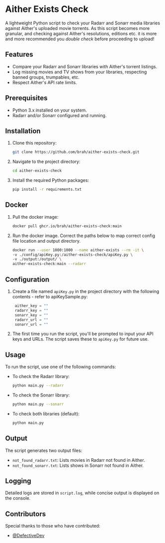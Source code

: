 # Aither Exists Check

A lightweight Python script to check your Radarr and Sonarr media libraries against Aither's uploaded movie torrents.
As this script becomes more granular, and checking against Aither's resolutions, editions etc. it is more and more recommended you *double check* before proceeding to upload!

## Features

- Compare your Radarr and Sonarr libraries with Aither's torrent listings.
- Log missing movies and TV shows from your libraries, respecting banned groups, trumpables, etc.
- Respect Aither's API rate limits.

## Prerequisites

- Python 3.x installed on your system.
- Radarr and/or Sonarr configured and running.

## Installation

1. Clone this repository:

   ```bash
   git clone https://github.com/brah/aither-exists-check.git
   ```

2. Navigate to the project directory:

   ```bash
   cd aither-exists-check
   ```

3. Install the required Python packages:

   ```bash
   pip install -r requirements.txt
   ```

## Docker
1. Pull the docker image:
    ```bash
   docker pull ghcr.io/brah/aither-exists-check:main
   ```
2. Run the docker image. Correct the paths below to map correct config file location and output directory.
    ```bash
    docker run --user 1000:1000 --name aither-exists --rm -it \
    -v ./config/apiKey.py:/aither-exists-check/apiKey.py \
    -v ./output:/output/ \
    aither-exists-check:main --radarr
    ```

## Configuration

1. Create a file named `apiKey.py` in the project directory with the following contents - refer to apiKeySample.py:

   ```python
    aither_key = ""
    radarr_key = ""
    sonarr_key = ""
    radarr_url = ""
    sonarr_url = ""
   ```

2. The first time you run the script, you'll be prompted to input your API keys and URLs. The script saves these to `apiKey.py` for future use.

## Usage

To run the script, use one of the following commands:

- To check the Radarr library:

  ```bash
  python main.py --radarr
  ```

- To check the Sonarr library:

  ```bash
  python main.py --sonarr
  ```

- To check both libraries (default):

  ```bash
  python main.py
  ```

## Output

The script generates two output files:

- `not_found_radarr.txt`: Lists movies in Radarr not found in Aither.
- `not_found_sonarr.txt`: Lists shows in Sonarr not found in Aither.

## Logging

Detailed logs are stored in `script.log`, while concise output is displayed on the console.

## Contributors

Special thanks to those who have contributed:

- [@DefectiveDev](https://github.com/defectivedev)
